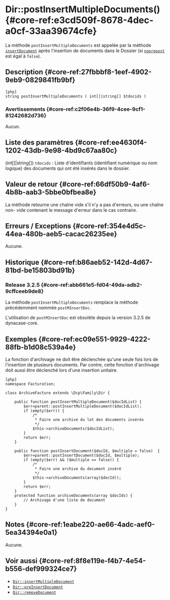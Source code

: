 # Dir::postInsertMultipleDocuments() {#core-ref:e3cd509f-8678-4dec-a0cf-33aa39674cfe}

<div class="short-description" markdown="1">

La méthode `postInsertMultipleDocuments` est appelée par la méthode
[`insertDocument`][Dir::insertMultipleDocuments] après l'insertion de documents
dans le Dossier (si [`noprepost`][Dir::insertMultipleDocuments_noprepost] est
égal à `false`).

</div>

## Description {#core-ref:27fbbbf8-1eef-4902-9eb9-0829841fb9bf}

    [php]
    string postInsertMultipleDocuments ( int[]|string[] $tdocids )

### Avertissements {#core-ref:c2f06e4b-36f9-4cee-9cf1-81242682d736}

Aucun.

## Liste des paramètres {#core-ref:ee4630f4-1202-43db-9e98-4bd9c67aa80c}

(int[]|string[]) `tdocids`
:   Liste d'identifiants (identifiant numérique ou nom logique) des documents
    qui ont été insérés dans le dossier.

## Valeur de retour {#core-ref:66df50b9-4af6-4b8b-aab3-5bbe0bfbea8e}

La méthode retourne une chaîne vide s'il n'y a pas d'erreurs, ou une chaîne non-
vide contenant le message d'erreur dans le cas contraire.

## Erreurs / Exceptions {#core-ref:354e4d5c-44ea-480b-aeb5-cacac26235ee}

Aucune.

## Historique {#core-ref:b86aeb52-142d-4d67-81bd-be15803bd91b}

### Release 3.2.5 {#core-ref:abb661e5-fd04-49da-adb2-9cffceeb9de8}

La méthode `postInsertMultipleDocuments` remplace la méthode précédemment nommée
`postMInsertDoc`.

L'utilisation de `postMInsertDoc` est obsolète depuis la version 3.2.5 de
dynacase-core.

## Exemples {#core-ref:ec09e551-9929-4222-88fb-b1d08c539a4e}

La fonction d'archivage ne doit être déclenchée qu'une seule fois lors de
l'insertion de plusieurs documents. Par contre, cette fonction d'archivage doit
aussi être déclenché lors d'une insertion unitaire.

    [php]
    namespace Facturation;
    
    class ArchiveFacture extends \Dcp\Family\Dir {
    
        public function postInsertMultipleDocument($docIdList) {
            $err=parent::postInsertMultipleDocument($docIdList);
            if (empty($err)) {
                /*
                 * Faire une archive du lot des documents insérés
                 */
                $this->archiveDocuments($docIdList);
            }
            return $err;
        }
        
        public function postInsertDocument($docId, $multiple = false)  {
            $err=parent::postInsertDocument($docId, $multiple);
            if (empty($err) && ($multiple == false)) {
                /*
                 * Faire une archive du document inséré
                 */
                $this->archiveDocuments(array($docId));
            }
            return $err;
        }
        protected function archiveDocuments(array $docIds) {
            // Archivage d'une liste de document
        }
    }

## Notes {#core-ref:1eabe220-ae66-4adc-aef0-5ea34394e0a1}

Aucune.

## Voir aussi {#core-ref:8f8e119e-f4b7-4e54-b556-def999324ce7}

- [`Dir::insertMultipleDocument`][Dir::insertMultipleDocuments]
- [`Dir::preInsertDocument`][Dir::preInsertDocument]
- [`Dir::removeDocument`][Dir::removeDocument]

<!-- links -->
[Dir::preInsertDocument]: #core-ref:2f9580d7-cd06-4d09-8853-ed95f614d665
[Dir::insertDocument]: #core-ref:9575ff95-480a-4dfb-9cd0-b89f44c3fad7
[Dir::insertMultipleDocuments]: #core-ref:098cf44e-568d-4dd2-8dd0-e2f104bc8615
[Dir::removeDocument]: #core-ref:d337e186-8066-49e2-92a0-26aa518cbf41
[Dir::insertMultipleDocuments_noprepost]: #core-ref:511b14bf-eb70-4b67-9205-e75cc110696a
